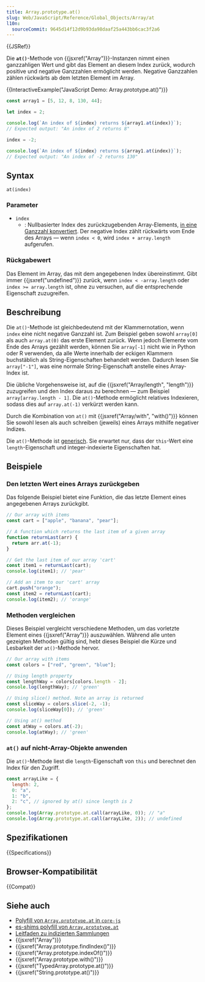 ```yaml
---
title: Array.prototype.at()
slug: Web/JavaScript/Reference/Global_Objects/Array/at
l10n:
  sourceCommit: 9645d14f12d9b93da98daaf25a443bb6cac3f2a6
---
```


{{JSRef}}

Die **`at()`**-Methode von {{jsxref("Array")}}-Instanzen nimmt einen ganzzahligen Wert und gibt das Element an diesem Index zurück, wodurch positive und negative Ganzzahlen ermöglicht werden. Negative Ganzzahlen zählen rückwärts ab dem letzten Element im Array.

{{InteractiveExample("JavaScript Demo: Array.prototype.at()")}}

```js interactive-example
const array1 = [5, 12, 8, 130, 44];

let index = 2;

console.log(`An index of ${index} returns ${array1.at(index)}`);
// Expected output: "An index of 2 returns 8"

index = -2;

console.log(`An index of ${index} returns ${array1.at(index)}`);
// Expected output: "An index of -2 returns 130"
```

## Syntax

```js-nolint
at(index)
```

### Parameter

- `index`
  - : Nullbasierter Index des zurückzugebenden Array-Elements, [in eine Ganzzahl konvertiert](/de/docs/Web/JavaScript/Reference/Global_Objects/Number#integer_conversion). Der negative Index zählt rückwärts vom Ende des Arrays — wenn `index < 0`, wird `index + array.length` aufgerufen.

### Rückgabewert

Das Element im Array, das mit dem angegebenen Index übereinstimmt. Gibt immer {{jsxref("undefined")}} zurück, wenn `index < -array.length` oder `index >= array.length` ist, ohne zu versuchen, auf die entsprechende Eigenschaft zuzugreifen.

## Beschreibung

Die `at()`-Methode ist gleichbedeutend mit der Klammernotation, wenn `index` eine nicht negative Ganzzahl ist. Zum Beispiel geben sowohl `array[0]` als auch `array.at(0)` das erste Element zurück. Wenn jedoch Elemente vom Ende des Arrays gezählt werden, können Sie `array[-1]` nicht wie in Python oder R verwenden, da alle Werte innerhalb der eckigen Klammern buchstäblich als String-Eigenschaften behandelt werden. Dadurch lesen Sie `array["-1"]`, was eine normale String-Eigenschaft anstelle eines Array-Index ist.

Die übliche Vorgehensweise ist, auf die {{jsxref("Array/length", "length")}} zuzugreifen und den Index daraus zu berechnen — zum Beispiel `array[array.length - 1]`. Die `at()`-Methode ermöglicht relatives Indexieren, sodass dies auf `array.at(-1)` verkürzt werden kann.

Durch die Kombination von `at()` mit {{jsxref("Array/with", "with()")}} können Sie sowohl lesen als auch schreiben (jeweils) eines Arrays mithilfe negativer Indizes.

Die `at()`-Methode ist [generisch](/de/docs/Web/JavaScript/Reference/Global_Objects/Array#generic_array_methods). Sie erwartet nur, dass der `this`-Wert eine `length`-Eigenschaft und integer-indexierte Eigenschaften hat.

## Beispiele

### Den letzten Wert eines Arrays zurückgeben

Das folgende Beispiel bietet eine Funktion, die das letzte Element eines angegebenen Arrays zurückgibt.

```js
// Our array with items
const cart = ["apple", "banana", "pear"];

// A function which returns the last item of a given array
function returnLast(arr) {
  return arr.at(-1);
}

// Get the last item of our array 'cart'
const item1 = returnLast(cart);
console.log(item1); // 'pear'

// Add an item to our 'cart' array
cart.push("orange");
const item2 = returnLast(cart);
console.log(item2); // 'orange'
```

### Methoden vergleichen

Dieses Beispiel vergleicht verschiedene Methoden, um das vorletzte Element eines {{jsxref("Array")}} auszuwählen. Während alle unten gezeigten Methoden gültig sind, hebt dieses Beispiel die Kürze und Lesbarkeit der `at()`-Methode hervor.

```js
// Our array with items
const colors = ["red", "green", "blue"];

// Using length property
const lengthWay = colors[colors.length - 2];
console.log(lengthWay); // 'green'

// Using slice() method. Note an array is returned
const sliceWay = colors.slice(-2, -1);
console.log(sliceWay[0]); // 'green'

// Using at() method
const atWay = colors.at(-2);
console.log(atWay); // 'green'
```

### `at()` auf nicht-Array-Objekte anwenden

Die `at()`-Methode liest die `length`-Eigenschaft von `this` und berechnet den Index für den Zugriff.

```js
const arrayLike = {
  length: 2,
  0: "a",
  1: "b",
  2: "c", // ignored by at() since length is 2
};
console.log(Array.prototype.at.call(arrayLike, 0)); // "a"
console.log(Array.prototype.at.call(arrayLike, 2)); // undefined
```

## Spezifikationen

{{Specifications}}

## Browser-Kompatibilität

{{Compat}}

## Siehe auch

- [Polyfill von `Array.prototype.at` in `core-js`](https://github.com/zloirock/core-js#relative-indexing-method)
- [es-shims polyfill von `Array.prototype.at`](https://www.npmjs.com/package/array.prototype.at)
- [Leitfaden zu indizierten Sammlungen](/de/docs/Web/JavaScript/Guide/Indexed_collections)
- {{jsxref("Array")}}
- {{jsxref("Array.prototype.findIndex()")}}
- {{jsxref("Array.prototype.indexOf()")}}
- {{jsxref("Array.prototype.with()")}}
- {{jsxref("TypedArray.prototype.at()")}}
- {{jsxref("String.prototype.at()")}}
